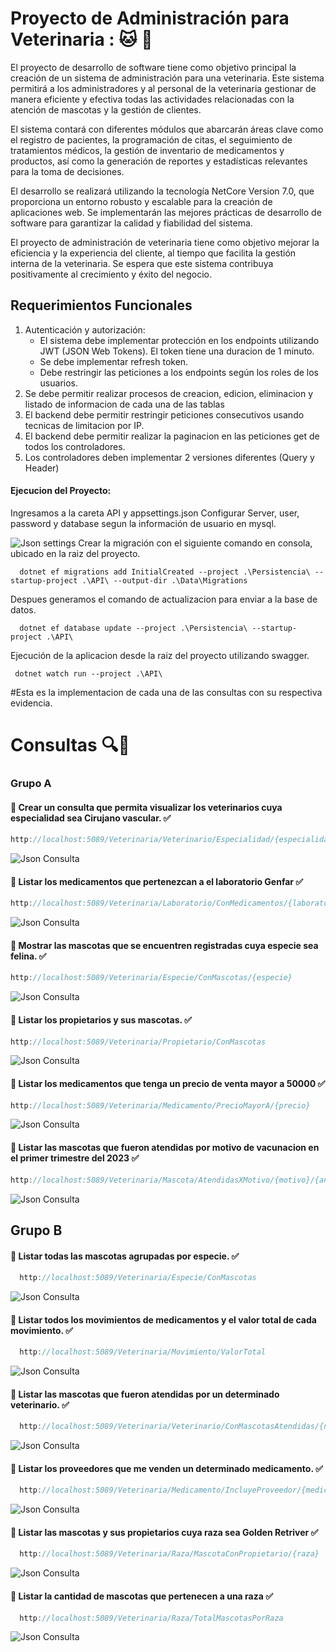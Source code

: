 # Proyecto de Administración para Veterinaria : :cat: :dog:

El proyecto de desarrollo de software tiene como objetivo principal la creación de un sistema de administración para una veterinaria. Este sistema permitirá a los administradores y al personal de la veterinaria gestionar de manera eficiente y efectiva todas las actividades relacionadas con la atención de mascotas y la gestión de clientes.

El sistema contará con diferentes módulos que abarcarán áreas clave como el registro de pacientes, la programación de citas, el seguimiento de tratamientos médicos, la gestión de inventario de medicamentos y productos, así como la generación de reportes y estadísticas relevantes para la toma de decisiones.

El desarrollo se realizará utilizando la tecnología NetCore Version 7.0, que proporciona un entorno robusto y escalable para la creación de aplicaciones web. Se implementarán las mejores prácticas de desarrollo de software para garantizar la calidad y fiabilidad del sistema.

El proyecto de administración de veterinaria tiene como objetivo mejorar la eficiencia y la experiencia del cliente, al tiempo que facilita la gestión interna de la veterinaria. Se espera que este sistema contribuya positivamente al crecimiento y éxito del negocio.

## Requerimientos Funcionales
1. Autenticación y autorización:
    - El sistema debe implementar protección en los endpoints utilizando JWT (JSON Web Tokens). El token tiene una duracion de 1 minuto.
    - Se debe implementar refresh token.
    - Debe restringir las peticiones a los endpoints según los roles de los usuarios.
2. Se debe permitir realizar procesos de creacion, edicion, eliminacion y listado de informacion de cada una de las tablas
3. El backend debe permitir restringir peticiones consecutivos usando tecnicas de limitacion por IP.
4. El backend debe permitir realizar la paginacion en  las peticiones get de todos los controladores.
5. Los controladores deben implementar 2 versiones diferentes (Query y Header)

#### Ejecucion del Proyecto:
Ingresamos a la careta API y appsettings.json
Configurar Server, user, password y database segun la información de usuario en mysql.


![Json settings](./Imagenes/db.png)
Crear la migración con el siguiente comando en consola, ubicado en la raiz del proyecto. 
```
  dotnet ef migrations add InitialCreated --project .\Persistencia\ --startup-project .\API\ --output-dir .\Data\Migrations
```

Despues generamos el comando de actualizacion para enviar a la base de datos.
```
  dotnet ef database update --project .\Persistencia\ --startup-project .\API\
```

Ejecución de la aplicacion desde la raiz del proyecto utilizando swagger.
```
 dotnet watch run --project .\API\
```
#Esta es la implementacion de cada una de las consultas con su respectiva evidencia.

# Consultas 🔍:paw_prints: 
### Grupo A

 #### 🔴 Crear un consulta que permita visualizar los veterinarios cuya especialidad sea Cirujano vascular.  ✅
```csharp
http://localhost:5089/Veterinaria/Veterinario/Especialidad/{especialidad}
```
![Json Consulta](./Imagenes/vetexespec.png)


 #### 🔴 Listar los medicamentos que pertenezcan a el laboratorio Genfar  ✅
```csharp
http://localhost:5089/Veterinaria/Laboratorio/ConMedicamentos/{laboratorio}
```
![Json Consulta](./Imagenes/medicxlabora.png)


 #### 🔴 Mostrar las mascotas que se encuentren registradas cuya especie sea felina.  ✅
```csharp
http://localhost:5089/Veterinaria/Especie/ConMascotas/{especie}
```
![Json Consulta](./Imagenes/especieconmascota.png)


 #### 🔴 Listar los propietarios y sus mascotas.  ✅
```csharp
http://localhost:5089/Veterinaria/Propietario/ConMascotas
```
![Json Consulta](./Imagenes/propietarconmascot.png)


 #### 🔴 Listar los medicamentos que tenga un precio de venta mayor a 50000  ✅
```csharp
http://localhost:5089/Veterinaria/Medicamento/PrecioMayorA/{precio}
```
![Json Consulta](./Imagenes/medicprecioMayorA.png)


 #### 🔴 Listar las mascotas que fueron atendidas por motivo de vacunacion en el primer trimestre del 2023  ✅
```csharp
http://localhost:5089/Veterinaria/Mascota/AtendidasXMotivo/{motivo}/{anio}/{trimestre}
```
![Json Consulta](./Imagenes/citaxmotivo.png)





## Grupo B
 #### 🔴 Listar todas las mascotas agrupadas por especie.  ✅
```csharp
  http://localhost:5089/Veterinaria/Especie/ConMascotas
  ```
  ![Json Consulta](./Imagenes/totalMascotaxEspecie.png)


 #### 🔴 Listar todos los movimientos de medicamentos y el valor total de cada movimiento. ✅
```csharp
  http://localhost:5089/Veterinaria/Movimiento/ValorTotal
  ```
  ![Json Consulta](./Imagenes/totalmovimiento.png)

  
 #### 🔴 Listar las mascotas que fueron atendidas por un determinado veterinario.  ✅
```csharp
  http://localhost:5089/Veterinaria/Veterinario/ConMascotasAtendidas/{nombreVeterinario}
  ```
  ![Json Consulta](./Imagenes/mascotaxvetrinario.png)


#### 🔴 Listar los proveedores que me venden un determinado medicamento.  ✅
```csharp
  http://localhost:5089/Veterinaria/Medicamento/IncluyeProveedor/{medicamento}
  ```
  ![Json Consulta](./Imagenes/proveedoresproducto.png)


 #### 🔴 Listar las mascotas y sus propietarios cuya raza sea Golden Retriver  ✅
```csharp
  http://localhost:5089/Veterinaria/Raza/MascotaConPropietario/{raza}
  ```
  ![Json Consulta](./Imagenes/mascotaxraza.png)


 #### 🔴 Listar la cantidad de mascotas que pertenecen a una raza  ✅
```csharp
  http://localhost:5089/Veterinaria/Raza/TotalMascotasPorRaza
```
![Json Consulta](./Imagenes/totalmascotas.png)

